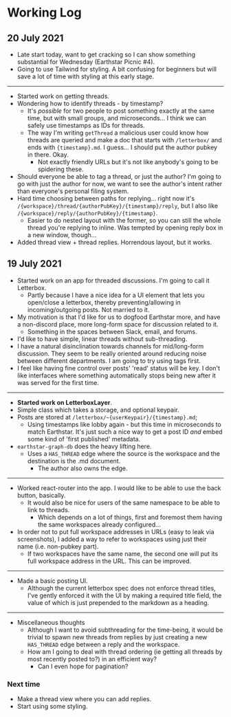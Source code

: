 # Working Log

## 20 July 2021

- Late start today, want to get cracking so I can show something substantial for Wednesday (Earthstar Picnic #4).
- Going to use Tailwind for styling. A bit confusing for beginners but will save a lot of time with styling at this early stage.

---

- Started work on getting threads.
- Wondering how to identify threads - by timestamp?
  - It's _possible_ for two people to post something exactly at the same time, but with small groups, and microseconds... I think we can safely use timestamps as IDs for threads.
  - The way I'm writing `getThread` a malicious user could know how threads are queried and make a doc that starts with `/letterbox/` and ends with `{timestamp}.md`. I guess... I should put the author pubkey in there. Okay.
    - Not exactly friendly URLs but it's not like anybody's going to be spidering these.
- Should everyone be able to tag a thread, or just the author? I'm going to go with just the author for now, we want to see the author's intent rather than everyone's personal filing system.
- Hard time choosing between paths for replying... right now it's `/{workspace}/thread/{authorPubKey}/{timestamp}/reply`, but I also like `/{workspace}/reply/{authorPubKey}/{timestamp}`.
  - Easier to do nested layout with the former, so you can still the whole thread you're replying to inline. Was tempted by opening reply box in a new window, though...
- Added thread view + thread replies. Horrendous layout, but it works.

## 19 July 2021

- Started work on an app for threaded discussions. I'm going to call it Letterbox.
  - Partly because I have a nice idea for a UI element that lets you open/close a letterbox, thereby preventing/allowing in incoming/outgoing posts. Not married to it.
- My motivation is that I'd like for us to dogfood Earthstar more, and have a non-discord place, more long-form space for discussion related to it. 
  - Something in the spaces between Slack, email, and forums.
- I'd like to have simple, linear threads without sub-threading.
- I have a natural disinclination towards channels for mid/long-form discussion. They seem to be really oriented around reducing noise between different departments. I am going to try using tags first.
- I feel like having fine control over posts' 'read' status will be key. I don't like interfaces where something automatically stops being new after it was served for the first time.

---

- **Started work on LetterboxLayer**.
- Simple class which takes a storage, and optional keypair.
- Posts are stored at `/letterbox/~{userKeypair}/{timestamp}.md`;
  - Using timestamps like lobby again - but this time in microseconds to match Earthstar. It's just such a nice way to get a post ID _and_ embed some kind of 'first published' metadata.
- `earthstar-graph-db` does the heavy lifting here.
  - Uses a `HAS_THREAD` edge where the source is the workspace and the destination is the .md document.
    - The author also owns the edge.
    
---

- Worked react-router into the app. I would like to be able to use the back button, basically.
  - It would also be nice for users of the same namespace to be able to link to threads.
    - Which depends on a lot of things, first and foremost them having the same workspaces already configured...
- In order not to put full workspace addresses in URLs (easy to leak via screenshots), I added a way to refer to workspaces using just their name (i.e. non-pubkey part).
  - If two workspaces have the same name, the second one will put its full workspace address in the URL. This can be improved.

--- 

- Made a basic posting UI.
  - Although the current letterbox spec does not enforce thread titles, I've gently enforced it with the UI by making a required title field, the value of which is just prepended to the markdown as a heading.

---

- Miscellaneous thoughts
  - Although I want to avoid subthreading for the time-being, it would be trivial to spawn new threads from replies by just creating a new `HAS_THREAD` edge between a reply and the workspace.
  - How am I going to deal with thread ordering (ie getting all threads by most recently posted to?) in an efficient way?
    - Can I even hope for pagination?
    
### Next time

- Make a thread view where you can add replies.
- Start using some styling.